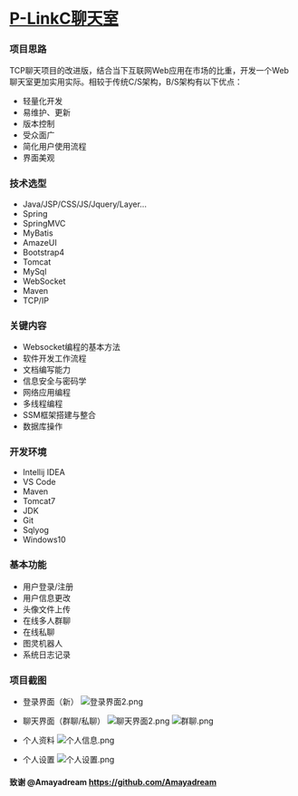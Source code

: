 #  [P-LinkC聊天室](https://github.com/Xiangpong/WeChatByWeb)


### 项目思路
TCP聊天项目的改进版，结合当下互联网Web应用在市场的比重，开发一个Web聊天室更加实用实际。相较于传统C/S架构，B/S架构有以下优点：

* 轻量化开发
* 易维护、更新
* 版本控制
* 受众面广
* 简化用户使用流程
* 界面美观

### 技术选型
- Java/JSP/CSS/JS/Jquery/Layer...
- Spring
- SpringMVC
- MyBatis
- AmazeUI
- Bootstrap4
- Tomcat
- MySql
- WebSocket
- Maven
- TCP/IP

### 关键内容
- Websocket编程的基本方法
- 软件开发工作流程
- 文档编写能力
- 信息安全与密码学
- 网络应用编程
- 多线程编程
- SSM框架搭建与整合
- 数据库操作


### 开发环境
- Intellij IDEA
- VS Code
- Maven
- Tomcat7
- JDK
- Git
- Sqlyog
- Windows10


### 基本功能
- 用户登录/注册
- 用户信息更改
- 头像文件上传
- 在线多人群聊
- 在线私聊
- 图灵机器人
- 系统日志记录


### 项目截图
- 登录界面（新）
![登录界面2.png](https://i.loli.net/2019/08/29/nqGv65WxLM7jfSA.png)

- 聊天界面（群聊/私聊）
![聊天界面2.png](https://i.loli.net/2019/08/29/aQ1iRY6kgw8Lxrj.png)
![群聊.png](https://i.loli.net/2019/08/29/Jgy4VFMsLXNKwEu.png)

- 个人资料
![个人信息.png](https://i.loli.net/2019/08/29/IAxwdGRWTL8VfvX.png)

- 个人设置
![个人设置.png](https://i.loli.net/2019/08/29/IcCGFVL2NWD8Xw5.png)

#### 致谢 @Amayadream https://github.com/Amayadream
